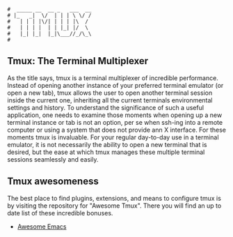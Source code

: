 ```text
#  _____ __  __ _   ___  __
# |_   _|  \/  | | | \ \/ /
#   | | | |\/| | | | |\  /
#   | | | |  | | |_| |/  \
#   |_| |_|  |_|\___//_/\_\
#
```

## Tmux: The Terminal Multiplexer

As the title says, tmux is a terminal multiplexer of incredible performance. Instead of opening another
instance of your preferred terminal emulator (or open a new tab), tmux allows the user to open another
terminal session inside the current one, inheriting all the current terminals environmental settings and
history. To understand the significance of such a useful application, one needs to examine those moments when
opening up a new terminal instance or tab is not an option, per se when ssh-ing into a remote computer or
using a system that does not provide ann X interface. For these moments tmux is invaluable. For your regular
day-to-day use in a terminal emulator, it is not necessarily the ability to open a new terminal that is
desired, but the ease at which tmux manages these multiple terminal sessions seamlessly and easily.


## Tmux awesomeness

The best place to find plugins, extensions, and means to configure tmux is by visiting the repository for
"Awesome Tmux". There you will find an up to date list of these incredible bonuses.

* [Awesome Emacs](https://github.com/rothgar/awesome-tmux)
